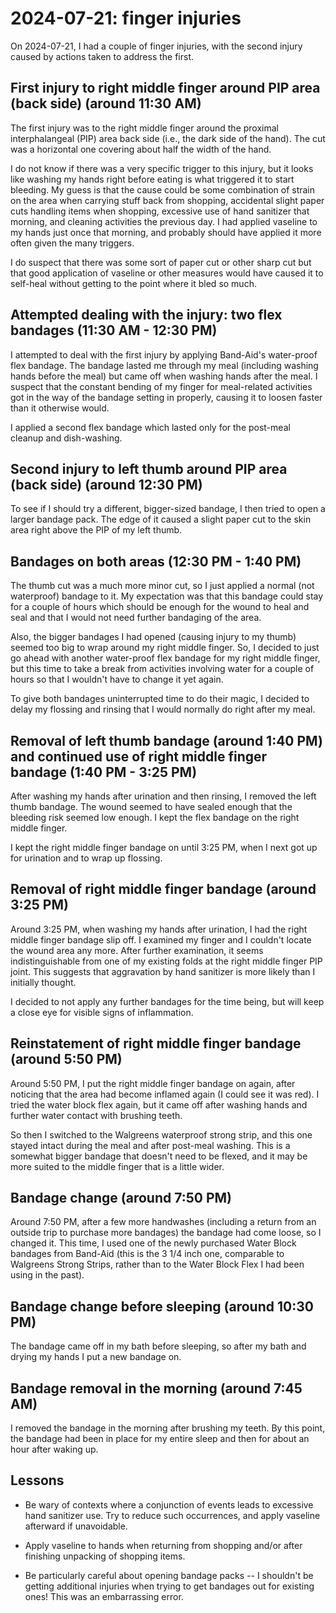 # 2024-07-21: finger injuries

On 2024-07-21, I had a couple of finger injuries, with the second
injury caused by actions taken to address the first.

## First injury to right middle finger around PIP area (back side) (around 11:30 AM)

The first injury was to the right middle finger around the proximal
interphalangeal (PIP) area back side (i.e., the dark side of the
hand). The cut was a horizontal one covering about half the width of
the hand.

I do not know if there was a very specific trigger to this injury, but
it looks like washing my hands right before eating is what triggered
it to start bleeding. My guess is that the cause could be some
combination of strain on the area when carrying stuff back from
shopping, accidental slight paper cuts handling items when shopping,
excessive use of hand sanitizer that morning, and cleaning activities
the previous day. I had applied vaseline to my hands just once that
morning, and probably should have applied it more often given the many
triggers.

I do suspect that there was some sort of paper cut or other sharp cut
but that good application of vaseline or other measures would have
caused it to self-heal without getting to the point where it bled so
much.

## Attempted dealing with the injury: two flex bandages (11:30 AM - 12:30 PM)

I attempted to deal with the first injury by applying Band-Aid's
water-proof flex bandage. The bandage lasted me through my meal
(including washing hands before the meal) but came off when washing
hands after the meal. I suspect that the constant bending of my finger
for meal-related activities got in the way of the bandage setting in
properly, causing it to loosen faster than it otherwise would.

I applied a second flex bandage which lasted only for the post-meal
cleanup and dish-washing.

## Second injury to left thumb around PIP area (back side) (around 12:30 PM)

To see if I should try a different, bigger-sized bandage, I then tried
to open a larger bandage pack. The edge of it caused a slight paper
cut to the skin area right above the PIP of my left thumb.

## Bandages on both areas (12:30 PM - 1:40 PM)

The thumb cut was a much more minor cut, so I just applied a normal
(not waterproof) bandage to it. My expectation was that this bandage
could stay for a couple of hours which should be enough for the wound
to heal and seal and that I would not need further bandaging of the
area.

Also, the bigger bandages I had opened (causing injury to my thumb)
seemed too big to wrap around my right middle finger. So, I decided to
just go ahead with another water-proof flex bandage for my right
middle finger, but this time to take a break from activities involving
water for a couple of hours so that I wouldn't have to change it yet
again.

To give both bandages uninterrupted time to do their magic, I decided
to delay my flossing and rinsing that I would normally do right after
my meal.

## Removal of left thumb bandage (around 1:40 PM) and continued use of right middle finger bandage (1:40 PM - 3:25 PM)

After washing my hands after urination and then rinsing, I removed the
left thumb bandage. The wound seemed to have sealed enough that the
bleeding risk seemed low enough. I kept the flex bandage on the right
middle finger.

I kept the right middle finger bandage on until 3:25 PM, when I next
got up for urination and to wrap up flossing.

## Removal of right middle finger bandage (around 3:25 PM)

Around 3:25 PM, when washing my hands after urination, I had the right
middle finger bandage slip off. I examined my finger and I couldn't
locate the wound area any more. After further examination, it seems
indistinguishable from one of my existing folds at the right middle
finger PIP joint. This suggests that aggravation by hand sanitizer is
more likely than I initially thought.

I decided to not apply any further bandages for the time being, but
will keep a close eye for visible signs of inflammation.

## Reinstatement of right middle finger bandage (around 5:50 PM)

Around 5:50 PM, I put the right middle finger bandage on again, after
noticing that the area had become inflamed again (I could see it was
red). I tried the water block flex again, but it came off after
washing hands and further water contact with brushing teeth.

So then I switched to the Walgreens waterproof strong strip, and this
one stayed intact during the meal and after post-meal washing. This is
a somewhat bigger bandage that doesn't need to be flexed, and it may
be more suited to the middle finger that is a little wider.

## Bandage change (around 7:50 PM)

Around 7:50 PM, after a few more handwashes (including a return from
an outside trip to purchase more bandages) the bandage had come loose,
so I changed it. This time, I used one of the newly purchased Water
Block bandages from Band-Aid (this is the 3 1/4 inch one, comparable
to Walgreens Strong Strips, rather than to the Water Block Flex I had
been using in the past).

## Bandage change before sleeping (around 10:30 PM)

The bandage came off in my bath before sleeping, so after my bath and
drying my hands I put a new bandage on.

## Bandage removal in the morning (around 7:45 AM)

I removed the bandage in the morning after brushing my teeth. By this
point, the bandage had been in place for my entire sleep and then for
about an hour after waking up.

## Lessons

* Be wary of contexts where a conjunction of events leads to excessive
  hand sanitizer use. Try to reduce such occurrences, and apply
  vaseline afterward if unavoidable.

* Apply vaseline to hands when returning from shopping and/or after
  finishing unpacking of shopping items.

* Be particularly careful about opening bandage packs -- I shouldn't
  be getting additional injuries when trying to get bandages out for
  existing ones! This was an embarrassing error.
